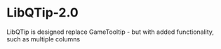 # LibQTip-2.0
LibQTip is designed replace GameTooltip - but with added functionality, such as multiple columns
